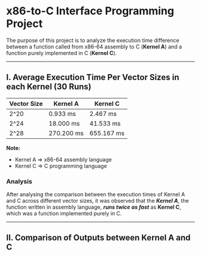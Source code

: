 # x86-to-C Interface Programming Project
The purpose of this project is to analyze the execution time difference between a function called from x86-64 assembly to C (**Kernel A**) and a function purely implemented in C (**Kernel C**).

---

## I. Average Execution Time Per Vector Sizes in each Kernel (30 Runs)
| Vector Size | Kernel A | Kernel C |
| --- | --- | --- |
| 2^20 | 0.933 ms |  2.467 ms |
| 2^24 | 18.000 ms |  41.533 ms |
| 2^28 | 270.200 ms |  655.167 ms |

**Note:**
- Kernel A => x86-64 assembly language
- Kernel C => C programming language

### Analysis
After analysing the comparison between the execution times of Kernel A and C across different vector sizes, it was observed that the ***Kernel A***, the function written in assembly language, ***runs twice as fast*** as **Kernel C**, which was a function implemented purely in C.

---

## II. Comparison of Outputs between Kernel A and C

